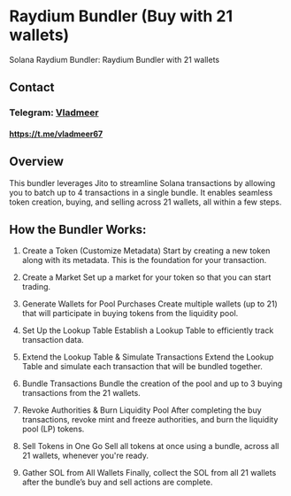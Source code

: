 # Raydium Bundler (Buy with 21 wallets)
Solana Raydium Bundler: Raydium Bundler with 21 wallets

## Contact 
### Telegram: [Vladmeer](https://t.me/vladmeer67)   
#### https://t.me/vladmeer67

## Overview
This bundler leverages Jito to streamline Solana transactions by allowing you to batch up to 4 transactions in a single bundle. It enables seamless token creation, buying, and selling across 21 wallets, all within a few steps.

## How the Bundler Works:
1. Create a Token (Customize Metadata)
Start by creating a new token along with its metadata. This is the foundation for your transaction.

2. Create a Market
Set up a market for your token so that you can start trading.

3. Generate Wallets for Pool Purchases
Create multiple wallets (up to 21) that will participate in buying tokens from the liquidity pool. 

4. Set Up the Lookup Table
Establish a Lookup Table to efficiently track transaction data.

5. Extend the Lookup Table & Simulate Transactions
Extend the Lookup Table and simulate each transaction that will be bundled together.

6. Bundle Transactions
Bundle the creation of the pool and up to 3 buying transactions from the 21 wallets.

7. Revoke Authorities & Burn Liquidity Pool
After completing the buy transactions, revoke mint and freeze authorities, and burn the liquidity pool (LP) tokens.

8. Sell Tokens in One Go
Sell all tokens at once using a bundle, across all 21 wallets, whenever you're ready.

9. Gather SOL from All Wallets
Finally, collect the SOL from all 21 wallets after the bundle’s buy and sell actions are complete.
